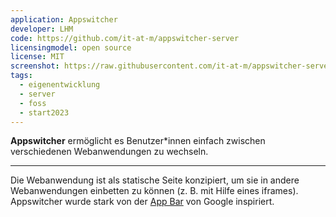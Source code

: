 ```yaml
---
application: Appswitcher
developer: LHM
code: https://github.com/it-at-m/appswitcher-server
licensingmodel: open source
license: MIT
screenshot: https://raw.githubusercontent.com/it-at-m/appswitcher-server/main/docs/embedded_in_applications.png
tags:
  - eigenentwicklung
  - server
  - foss
  - start2023
---
```


**Appswitcher** ermöglicht es Benutzer\*innen einfach zwischen verschiedenen Webanwendungen zu wechseln.

---

Die Webanwendung ist als statische Seite konzipiert, um sie in andere Webanwendungen einbetten zu können (z. B. mit Hilfe eines iframes).
Appswitcher wurde stark von der [App Bar](https://support.google.com/accounts/answer/1714464?hl=en#zippy=%2Cswitch-between-apps) von Google inspiriert.
